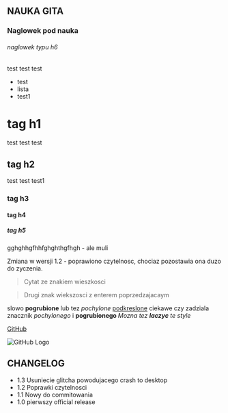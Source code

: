 ## NAUKA GITA
### Naglowek pod nauka
###### naglowek typu h6

test test test
- test
- lista
- test1
<h1> tag h1 </h1>
test test test
<h2> tag h2 </h2>
test test test1
<h3> tag h3 </h3>
<h4> tag h4 </h4>
<h5> tag h5 </h5>

gghghhgfhhfghghthgfhgh - ale muli

Zmiana w wersji 1.2 - poprawiono czytelnosc, chociaz pozostawia ona duzo do zyczenia.

>Cytat ze znakiem wieszkosci

>Drugi znak wiekszosci  z enterem poprzedzajacaym

slowo **pogrubione** lub tez *pochylone* <u>podkreslone</u> ciekawe czy zadziala znacznik <i> pochylonego </i> i <b> pogrubionego </b>
_Mozna tez **laczyc** te style_

[GitHub](http://github.com)

![GitHub Logo](https://octodex.github.com/images/vinyltocat.png)

## CHANGELOG

- 1.3 Usuniecie glitcha powodujacego crash to desktop
- 1.2 Poprawki czytelnosci
- 1.1 Nowy do commitowania
- 1.0 pierwszy official release
